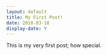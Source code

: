 ```yaml
---
layout: default
title: My First Post!
date: 2018-03-18
display-date: Y
---
```


This is my very first post; how special.
